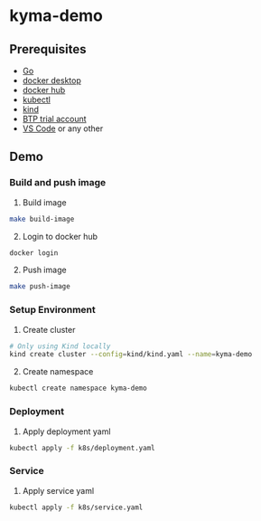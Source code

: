 # kyma-demo

## Prerequisites

- [Go](https://go.dev/doc/install)
- [docker desktop](https://www.docker.com/products/docker-desktop/)
- [docker hub](https://hub.docker.com/)
- [kubectl](https://kubernetes.io/docs/tasks/tools/)
- [kind](https://kind.sigs.k8s.io/docs/user/quick-start)
- [BTP trial account](https://cockpit.hanatrial.ondemand.com/)
- [VS Code](https://code.visualstudio.com/download) or any other

## Demo

### Build and push image

1. Build image

```bash
make build-image
```

2. Login to docker hub

```bash
docker login
```

2. Push image

```bash
make push-image
```

### Setup Environment

1. Create cluster

```bash
# Only using Kind locally
kind create cluster --config=kind/kind.yaml --name=kyma-demo
```

2. Create namespace

```bash
kubectl create namespace kyma-demo
```

### Deployment

1. Apply deployment yaml

```bash
kubectl apply -f k8s/deployment.yaml
```

### Service

1. Apply service yaml

```bash
kubectl apply -f k8s/service.yaml
```

